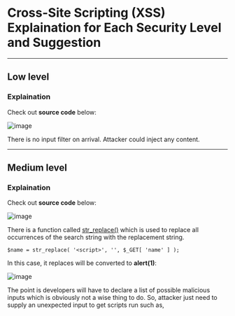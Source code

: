 # Cross-Site Scripting (XSS) Explaination for Each Security Level and Suggestion
---

## Low level

### Explaination

Check out **source code** below:

![image](https://user-images.githubusercontent.com/56772435/126078264-d2fddf60-f0ea-4a42-b7bd-1769fc40c898.png)

There is no input filter on arrival. Attacker could inject any content.

---

## Medium level

### Explaination

Check out **source code** below:

![image](https://user-images.githubusercontent.com/56772435/126078388-cd4c3dfc-48c6-4397-bad6-e5651fbd5413.png)

There is a function called [str_replace()](https://www.php.net/manual/en/function.str-replace.php) which is used to replace all occurrences of the search string with the replacement string. 

`$name = str_replace( '<script>', '', $_GET[ 'name' ] );`

In this case, it replaces **<script>** by **NULL** so any input like this **<script>alert(1)</script>** will be converted to **alert(1)</script>**:

![image](https://user-images.githubusercontent.com/56772435/126078840-dd2f9720-e6fa-4685-9f8f-da832ba7c908.png)

The point is developers will have to declare a list of possible malicious inputs which is obviously not a wise thing to do. So, attacker just need to supply an unexpected input to get scripts run such as, <SCRIPT>, <SCript> or any other HTML tags. 
  
![image](https://user-images.githubusercontent.com/56772435/126079244-370e307a-173d-4500-85da-d1c1e8f2dd54.png)

---

## High level

### Explaination
---

